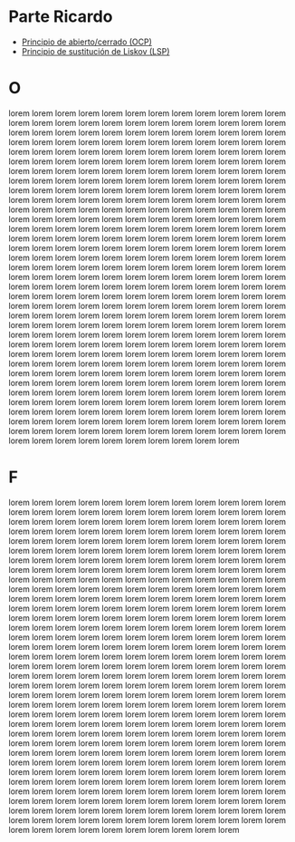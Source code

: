 # Parte Ricardo


* [Principio de abierto/cerrado (OCP)](#O)
* [Principio de sustitución de Liskov (LSP)](#F)



# O
lorem lorem lorem lorem lorem lorem lorem lorem lorem lorem lorem lorem lorem lorem lorem lorem lorem lorem lorem
lorem lorem lorem lorem lorem lorem lorem lorem lorem lorem lorem lorem lorem lorem lorem lorem lorem lorem lorem 
lorem lorem lorem lorem lorem lorem lorem lorem lorem lorem lorem lorem lorem lorem lorem lorem lorem lorem lorem
lorem lorem lorem lorem lorem lorem lorem lorem lorem lorem lorem lorem lorem lorem lorem lorem lorem lorem lorem 
lorem lorem lorem lorem lorem lorem lorem lorem lorem lorem lorem lorem lorem lorem lorem lorem lorem lorem lorem
lorem lorem lorem lorem lorem lorem lorem lorem lorem lorem lorem lorem lorem lorem lorem lorem lorem lorem lorem 
lorem lorem lorem lorem lorem lorem lorem lorem lorem lorem lorem lorem lorem lorem lorem lorem lorem lorem lorem
lorem lorem lorem lorem lorem lorem lorem lorem lorem lorem lorem lorem lorem lorem lorem lorem lorem lorem lorem 
lorem lorem lorem lorem lorem lorem lorem lorem lorem lorem lorem lorem lorem lorem lorem lorem lorem lorem lorem
lorem lorem lorem lorem lorem lorem lorem lorem lorem lorem lorem lorem lorem lorem lorem lorem lorem lorem lorem 
lorem lorem lorem lorem lorem lorem lorem lorem lorem lorem lorem lorem lorem lorem lorem lorem lorem lorem lorem
lorem lorem lorem lorem lorem lorem lorem lorem lorem lorem lorem lorem lorem lorem lorem lorem lorem lorem lorem 
lorem lorem lorem lorem lorem lorem lorem lorem lorem lorem lorem lorem lorem lorem lorem lorem lorem lorem lorem
lorem lorem lorem lorem lorem lorem lorem lorem lorem lorem lorem lorem lorem lorem lorem lorem lorem lorem lorem 
lorem lorem lorem lorem lorem lorem lorem lorem lorem lorem lorem lorem lorem lorem lorem lorem lorem lorem lorem
lorem lorem lorem lorem lorem lorem lorem lorem lorem lorem lorem lorem lorem lorem lorem lorem lorem lorem lorem 
lorem lorem lorem lorem lorem lorem lorem lorem lorem lorem lorem lorem lorem lorem lorem lorem lorem lorem lorem
lorem lorem lorem lorem lorem lorem lorem lorem lorem lorem lorem lorem lorem lorem lorem lorem lorem lorem lorem 
lorem lorem lorem lorem lorem lorem lorem lorem lorem lorem lorem lorem lorem lorem lorem lorem lorem lorem lorem
lorem lorem lorem lorem lorem lorem lorem lorem lorem lorem lorem lorem lorem lorem lorem lorem lorem lorem lorem 
lorem lorem lorem lorem lorem lorem lorem lorem lorem lorem lorem lorem lorem lorem lorem lorem lorem lorem lorem
lorem lorem lorem lorem lorem lorem lorem lorem lorem lorem lorem lorem lorem lorem lorem lorem lorem lorem lorem 








# F
lorem lorem lorem lorem lorem lorem lorem lorem lorem lorem lorem lorem lorem lorem lorem lorem lorem lorem lorem
lorem lorem lorem lorem lorem lorem lorem lorem lorem lorem lorem lorem lorem lorem lorem lorem lorem lorem lorem 
lorem lorem lorem lorem lorem lorem lorem lorem lorem lorem lorem lorem lorem lorem lorem lorem lorem lorem lorem
lorem lorem lorem lorem lorem lorem lorem lorem lorem lorem lorem lorem lorem lorem lorem lorem lorem lorem lorem 
lorem lorem lorem lorem lorem lorem lorem lorem lorem lorem lorem lorem lorem lorem lorem lorem lorem lorem lorem
lorem lorem lorem lorem lorem lorem lorem lorem lorem lorem lorem lorem lorem lorem lorem lorem lorem lorem lorem 
lorem lorem lorem lorem lorem lorem lorem lorem lorem lorem lorem lorem lorem lorem lorem lorem lorem lorem lorem
lorem lorem lorem lorem lorem lorem lorem lorem lorem lorem lorem lorem lorem lorem lorem lorem lorem lorem lorem 
lorem lorem lorem lorem lorem lorem lorem lorem lorem lorem lorem lorem lorem lorem lorem lorem lorem lorem lorem
lorem lorem lorem lorem lorem lorem lorem lorem lorem lorem lorem lorem lorem lorem lorem lorem lorem lorem lorem 
lorem lorem lorem lorem lorem lorem lorem lorem lorem lorem lorem lorem lorem lorem lorem lorem lorem lorem lorem
lorem lorem lorem lorem lorem lorem lorem lorem lorem lorem lorem lorem lorem lorem lorem lorem lorem lorem lorem 
lorem lorem lorem lorem lorem lorem lorem lorem lorem lorem lorem lorem lorem lorem lorem lorem lorem lorem lorem
lorem lorem lorem lorem lorem lorem lorem lorem lorem lorem lorem lorem lorem lorem lorem lorem lorem lorem lorem 
lorem lorem lorem lorem lorem lorem lorem lorem lorem lorem lorem lorem lorem lorem lorem lorem lorem lorem lorem
lorem lorem lorem lorem lorem lorem lorem lorem lorem lorem lorem lorem lorem lorem lorem lorem lorem lorem lorem 
lorem lorem lorem lorem lorem lorem lorem lorem lorem lorem lorem lorem lorem lorem lorem lorem lorem lorem lorem
lorem lorem lorem lorem lorem lorem lorem lorem lorem lorem lorem lorem lorem lorem lorem lorem lorem lorem lorem 
lorem lorem lorem lorem lorem lorem lorem lorem lorem lorem lorem lorem lorem lorem lorem lorem lorem lorem lorem
lorem lorem lorem lorem lorem lorem lorem lorem lorem lorem lorem lorem lorem lorem lorem lorem lorem lorem lorem 
lorem lorem lorem lorem lorem lorem lorem lorem lorem lorem lorem lorem lorem lorem lorem lorem lorem lorem lorem
lorem lorem lorem lorem lorem lorem lorem lorem lorem lorem lorem lorem lorem lorem lorem lorem lorem lorem lorem 
